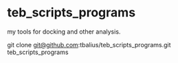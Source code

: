 # teb_scripts_programs
my tools for docking and other analysis. 

 git clone git@github.com:tbalius/teb_scripts_programs.git teb_scripts_programs

